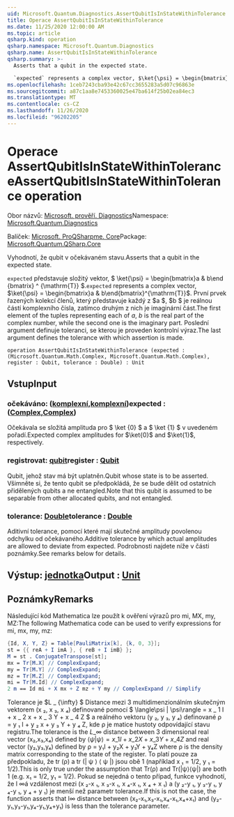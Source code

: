 ```yaml
---
uid: Microsoft.Quantum.Diagnostics.AssertQubitIsInStateWithinTolerance
title: Operace AssertQubitIsInStateWithinTolerance
ms.date: 11/25/2020 12:00:00 AM
ms.topic: article
qsharp.kind: operation
qsharp.namespace: Microsoft.Quantum.Diagnostics
qsharp.name: AssertQubitIsInStateWithinTolerance
qsharp.summary: >-
  Asserts that a qubit in the expected state.

  `expected` represents a complex vector, $\ket{\psi} = \begin{bmatrix}a & b\end{bmatrix}^{\mathrm{T}}$. The first element of the tuples representing each of $a$, $b$ is the real part of the complex number, while the second one is the imaginary part. The last argument defines the tolerance with which assertion is made.
ms.openlocfilehash: 1ceb7243cba93e42c67cc3655283a5d07c96863e
ms.sourcegitcommit: a87c1aa8e7453360025e47ba614f25b02ea84ec3
ms.translationtype: MT
ms.contentlocale: cs-CZ
ms.lasthandoff: 11/26/2020
ms.locfileid: "96202205"
---
```

# <a name="assertqubitisinstatewithintolerance-operation"></a><span data-ttu-id="207a8-102">Operace AssertQubitIsInStateWithinTolerance</span><span class="sxs-lookup"><span data-stu-id="207a8-102">AssertQubitIsInStateWithinTolerance operation</span></span>

<span data-ttu-id="207a8-103">Obor názvů: [Microsoft. prověří. Diagnostics](xref:Microsoft.Quantum.Diagnostics)</span><span class="sxs-lookup"><span data-stu-id="207a8-103">Namespace: [Microsoft.Quantum.Diagnostics](xref:Microsoft.Quantum.Diagnostics)</span></span>

<span data-ttu-id="207a8-104">Balíček: [Microsoft. ProQSharpme. Core](https://nuget.org/packages/Microsoft.Quantum.QSharp.Core)</span><span class="sxs-lookup"><span data-stu-id="207a8-104">Package: [Microsoft.Quantum.QSharp.Core](https://nuget.org/packages/Microsoft.Quantum.QSharp.Core)</span></span>


<span data-ttu-id="207a8-105">Vyhodnotí, že qubit v očekávaném stavu.</span><span class="sxs-lookup"><span data-stu-id="207a8-105">Asserts that a qubit in the expected state.</span></span>

<span data-ttu-id="207a8-106">`expected` představuje složitý vektor, $ \ket{\psi} = \begin{bmatrix}a & b\end {bmatrix} ^ {\mathrm{T}} $.</span><span class="sxs-lookup"><span data-stu-id="207a8-106">`expected` represents a complex vector, $\ket{\psi} = \begin{bmatrix}a & b\end{bmatrix}^{\mathrm{T}}$.</span></span>
<span data-ttu-id="207a8-107">První prvek řazených kolekcí členů, který představuje každý z $a $, $b $ je reálnou částí komplexního čísla, zatímco druhým z nich je imaginární část.</span><span class="sxs-lookup"><span data-stu-id="207a8-107">The first element of the tuples representing each of $a$, $b$ is the real part of the complex number, while the second one is the imaginary part.</span></span>
<span data-ttu-id="207a8-108">Poslední argument definuje toleranci, se kterou je proveden kontrolní výraz.</span><span class="sxs-lookup"><span data-stu-id="207a8-108">The last argument defines the tolerance with which assertion is made.</span></span>

```qsharp
operation AssertQubitIsInStateWithinTolerance (expected : (Microsoft.Quantum.Math.Complex, Microsoft.Quantum.Math.Complex), register : Qubit, tolerance : Double) : Unit
```


## <a name="input"></a><span data-ttu-id="207a8-109">Vstup</span><span class="sxs-lookup"><span data-stu-id="207a8-109">Input</span></span>

### <a name="expected--complexcomplex"></a><span data-ttu-id="207a8-110">očekáváno: ([komplexní](xref:Microsoft.Quantum.Math.Complex),[komplexní](xref:Microsoft.Quantum.Math.Complex))</span><span class="sxs-lookup"><span data-stu-id="207a8-110">expected : ([Complex](xref:Microsoft.Quantum.Math.Complex),[Complex](xref:Microsoft.Quantum.Math.Complex))</span></span>

<span data-ttu-id="207a8-111">Očekávala se složitá amplituda pro $ \ket {0} $ a $ \ket {1} $ v uvedeném pořadí.</span><span class="sxs-lookup"><span data-stu-id="207a8-111">Expected complex amplitudes for $\ket{0}$ and $\ket{1}$, respectively.</span></span>


### <a name="register--qubit"></a><span data-ttu-id="207a8-112">registrovat: [qubit](xref:microsoft.quantum.lang-ref.qubit)</span><span class="sxs-lookup"><span data-stu-id="207a8-112">register : [Qubit](xref:microsoft.quantum.lang-ref.qubit)</span></span>

<span data-ttu-id="207a8-113">Qubit, jehož stav má být uplatněn.</span><span class="sxs-lookup"><span data-stu-id="207a8-113">Qubit whose state is to be asserted.</span></span> <span data-ttu-id="207a8-114">Všimněte si, že tento qubit se předpokládá, že se bude dělit od ostatních přidělených qubits a ne entangled.</span><span class="sxs-lookup"><span data-stu-id="207a8-114">Note that this qubit is assumed to be separable from other allocated qubits, and not entangled.</span></span>


### <a name="tolerance--double"></a><span data-ttu-id="207a8-115">tolerance: [Double](xref:microsoft.quantum.lang-ref.double)</span><span class="sxs-lookup"><span data-stu-id="207a8-115">tolerance : [Double](xref:microsoft.quantum.lang-ref.double)</span></span>

<span data-ttu-id="207a8-116">Aditivní tolerance, pomocí které mají skutečné amplitudy povolenou odchylku od očekávaného.</span><span class="sxs-lookup"><span data-stu-id="207a8-116">Additive tolerance by which actual amplitudes are allowed to deviate from expected.</span></span>
<span data-ttu-id="207a8-117">Podrobnosti najdete níže v části poznámky.</span><span class="sxs-lookup"><span data-stu-id="207a8-117">See remarks below for details.</span></span>



## <a name="output--unit"></a><span data-ttu-id="207a8-118">Výstup: [jednotka](xref:microsoft.quantum.lang-ref.unit)</span><span class="sxs-lookup"><span data-stu-id="207a8-118">Output : [Unit](xref:microsoft.quantum.lang-ref.unit)</span></span>



## <a name="remarks"></a><span data-ttu-id="207a8-119">Poznámky</span><span class="sxs-lookup"><span data-stu-id="207a8-119">Remarks</span></span>

<span data-ttu-id="207a8-120">Následující kód Mathematica lze použít k ověření výrazů pro mi, MX, my, MZ:</span><span class="sxs-lookup"><span data-stu-id="207a8-120">The following Mathematica code can be used to verify expressions for mi, mx, my, mz:</span></span>

```mathematica
{Id, X, Y, Z} = Table[PauliMatrix[k], {k, 0, 3}];
st = {{ reA + I imA }, { reB + I imB} };
M = st . ConjugateTranspose[st];
mx = Tr[M.X] // ComplexExpand;
my = Tr[M.Y] // ComplexExpand;
mz = Tr[M.Z] // ComplexExpand;
mi = Tr[M.Id] // ComplexExpand;
2 m == Id mi + X mx + Z mz + Y my // ComplexExpand // Simplify
```

<span data-ttu-id="207a8-121">Tolerance je $L \_ {\infty} $ Distance mezi 3 multidimenzionálním skutečným vektorem (x ₂, x ₃, x ₄) definované pomocí $ \langle\psi | \psi\rangle = x \_ 1 I + x \_ 2 x + x \_ 3 Y + x \_ 4 Z $ a reálného vektoru (y ₂, y ₃, y ₄) definované ρ = y ₁ I + y ₂ x + y ₃ Y + y ₄ Z, kde ρ je matice hustoty odpovídající stavu registru.</span><span class="sxs-lookup"><span data-stu-id="207a8-121">The tolerance is the $L\_{\infty}$ distance between 3 dimensional real vector (x₂,x₃,x₄) defined by $\langle\psi|\psi\rangle = x\_1 I + x\_2 X + x\_3 Y + x\_4 Z$ and real vector (y₂,y₃,y₄) defined by ρ = y₁I + y₂X + y₃Y + y₄Z where ρ is the density matrix corresponding to the state of the register.</span></span>
<span data-ttu-id="207a8-122">To platí pouze za předpokladu, že tr (ρ) a tr (| ψ ⟩ ⟨ ψ |) jsou obě 1 (například x ₁ = 1/2, y ₁ = 1/2).</span><span class="sxs-lookup"><span data-stu-id="207a8-122">This is only true under the assumption that Tr(ρ) and Tr(|ψ⟩⟨ψ|) are both 1 (e.g. x₁ = 1/2, y₁ = 1/2).</span></span>
<span data-ttu-id="207a8-123">Pokud se nejedná o tento případ, funkce vyhodnotí, že l ∞á vzdálenost mezi (x ₂-x ₁, x ₃-x ₁, x ₄-x ₁, x ₄ + x ₁) a (y ₂-y ₁, y ₃-y ₁, y ₄-y ₁, y ₄ + y ₁) je menší než parametr tolerance.</span><span class="sxs-lookup"><span data-stu-id="207a8-123">If this is not the case, the function asserts that l∞ distance between (x₂-x₁,x₃-x₁,x₄-x₁,x₄+x₁) and (y₂-y₁,y₃-y₁,y₄-y₁,y₄+y₁) is less than the tolerance parameter.</span></span>